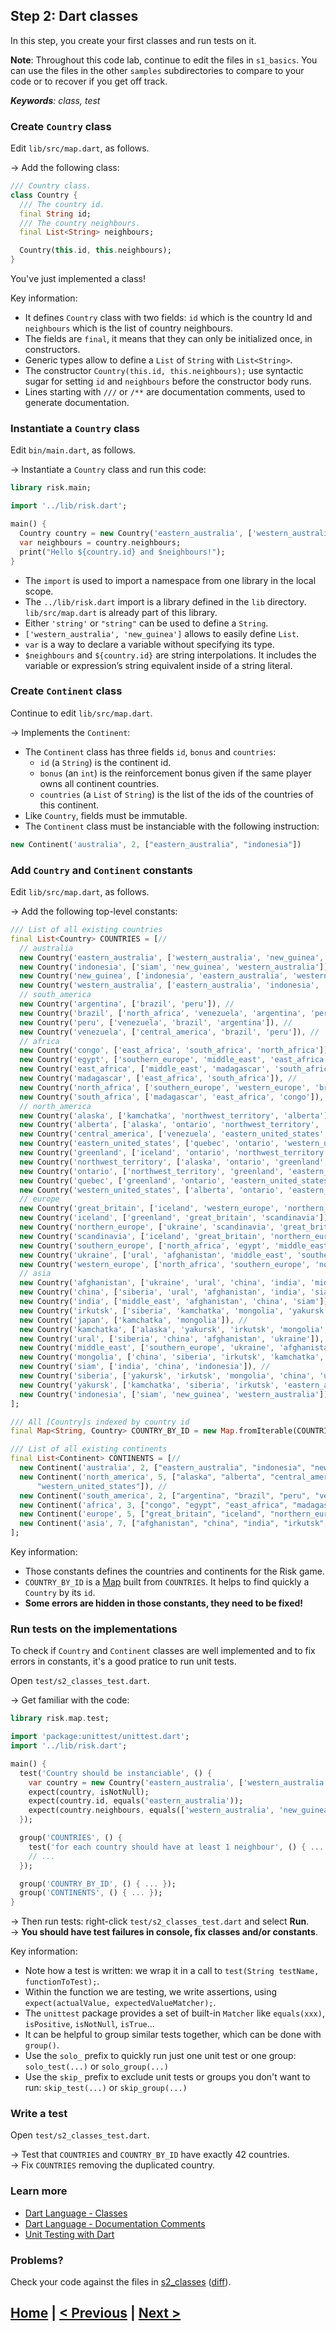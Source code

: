 ## Step 2: Dart classes

In this step, you create your first classes and run tests on it.

**Note**: Throughout this code lab, continue to edit the files in `s1_basics`.
You can use the files in the other `samples` subdirectories to compare to your code
or to recover if you get off track.

_**Keywords**: class, test_


### Create `Country` class

Edit `lib/src/map.dart`, as follows.

&rarr; Add the following class:

```Dart
/// Country class.
class Country {
  /// The country id.
  final String id;
  /// The country neighbours.
  final List<String> neighbours;

  Country(this.id, this.neighbours);
}
```

You've just implemented a class!

Key information:

* It defines `Country` class with two fields: `id` which is the country Id and `neighbours` which is the list of country neighbours.
* The fields are `final`, it means that they can only be initialized once, in constructors.
* Generic types allow to define a `List` of `String` with `List<String>`.
* The constructor `Country(this.id, this.neighbours);` use syntactic sugar for setting `id` and `neighbours` before the constructor body runs.
* Lines starting with `///` or `/**` are documentation comments, used to generate documentation.

### Instantiate a `Country` class

Edit `bin/main.dart`, as follows.

&rarr; Instantiate a `Country` class and run this code:

```Dart
library risk.main;

import '../lib/risk.dart';

main() {
  Country country = new Country('eastern_australia', ['western_australia', 'new_guinea']);
  var neighbours = country.neighbours;
  print("Hello ${country.id} and $neighbours!");
}
```

* The `import` is used to import a namespace from one library in the local scope.
* The `../lib/risk.dart` import is a library defined in the `lib` directory. `lib/src/map.dart` is already part of this library.
* Either `'string'` or `"string"` can be used to define a `String`.
* `['western_australia', 'new_guinea']` allows to easily define `List`.
* `var` is a way to declare a variable without specifying its type.
* `$neighbours` and `${country.id}` are string interpolations. It includes the variable or expression’s string equivalent inside of a string literal.

### Create `Continent` class

Continue to edit `lib/src/map.dart`.

&rarr; Implements the `Continent`:
* The `Continent` class has three fields `id`, `bonus` and `countries`:
  * `id` (a `String`) is the continent id.
  * `bonus` (an `int`) is the reinforcement bonus given if the same player owns all continent countries.
  * `countries` (a `List` of `String`) is the list of the ids of the countries of this continent.
* Like `Country`, fields must be immutable.
* The `Continent` class must be instanciable with the following instruction:

```Dart
new Continent('australia', 2, ["eastern_australia", "indonesia"])
```

### Add `Country` and `Continent` constants

Edit `lib/src/map.dart`, as follows.

&rarr; Add the following top-level constants:

```Dart
/// List of all existing countries
final List<Country> COUNTRIES = [//
  // australia
  new Country('eastern_australia', ['western_australia', 'new_guinea', 'eastern_australia']), //
  new Country('indonesia', ['siam', 'new_guinea', 'western_australia']), //
  new Country('new_guinea', ['indonesia', 'eastern_australia', 'western_australia']), //
  new Country('western_australia', ['eastern_australia', 'indonesia', 'new_guinea']), //
  // south_america
  new Country('argentina', ['brazil', 'peru']), //
  new Country('brazil', ['north_africa', 'venezuela', 'argentina', 'peru']), //
  new Country('peru', ['venezuela', 'brazil', 'argentina']), //
  new Country('venezuela', ['central_america', 'brazil', 'peru']), //
  // africa
  new Country('congo', ['east_africa', 'south_africa', 'north_africa']), //
  new Country('egypt', ['southern_europe', 'middle_east', 'east_africa', 'north_africa']), //
  new Country('east_africa', ['middle_east', 'madagascar', 'south_africa', 'congo', 'north_africa', 'egypt']), //
  new Country('madagascar', ['east_africa', 'south_africa']), //
  new Country('north_africa', ['southern_europe', 'western_europe', 'brazil', 'egypt', 'east_africa', 'congo']), //
  new Country('south_africa', ['madagascar', 'east_africa', 'congo']), //
  // north_america
  new Country('alaska', ['kamchatka', 'northwest_territory', 'alberta']), //
  new Country('alberta', ['alaska', 'ontario', 'northwest_territory', 'western_united_states']), //
  new Country('central_america', ['venezuela', 'eastern_united_states', 'western_united_states']), //
  new Country('eastern_united_states', ['quebec', 'ontario', 'western_united_states', 'central_america']), //
  new Country('greenland', ['iceland', 'ontario', 'northwest_territory', 'quebec']), //
  new Country('northwest_territory', ['alaska', 'ontario', 'greenland', 'alberta']), //
  new Country('ontario', ['northwest_territory', 'greenland', 'eastern_united_states', 'western_united_states', 'quebec', 'alberta']), //
  new Country('quebec', ['greenland', 'ontario', 'eastern_united_states']), //
  new Country('western_united_states', ['alberta', 'ontario', 'eastern_united_states', 'central_america']), //
  // europe
  new Country('great_britain', ['iceland', 'western_europe', 'northern_europe', 'scandinavia']), //
  new Country('iceland', ['greenland', 'great_britain', 'scandinavia']), //
  new Country('northern_europe', ['ukraine', 'scandinavia', 'great_britain', 'western_europe', 'southern_europe']), //
  new Country('scandinavia', ['iceland', 'great_britain', 'northern_europe', 'ukraine']), //
  new Country('southern_europe', ['north_africa', 'egypt', 'middle_east', 'ukraine', 'northern_europe', 'western_europe']), //
  new Country('ukraine', ['ural', 'afghanistan', 'middle_east', 'southern_europe', 'northern_europe', 'scandinavia']), //
  new Country('western_europe', ['north_africa', 'southern_europe', 'northern_europe', 'great_britain']), //
  // asia
  new Country('afghanistan', ['ukraine', 'ural', 'china', 'india', 'middle_east']), //
  new Country('china', ['siberia', 'ural', 'afghanistan', 'india', 'siam', 'mongolia']), //
  new Country('india', ['middle_east', 'afghanistan', 'china', 'siam']), //
  new Country('irkutsk', ['siberia', 'kamchatka', 'mongolia', 'yakursk']), //
  new Country('japan', ['kamchatka', 'mongolia']), //
  new Country('kamchatka', ['alaska', 'yakursk', 'irkutsk', 'mongolia', 'japan']), //
  new Country('ural', ['siberia', 'china', 'afghanistan', 'ukraine']), //
  new Country('middle_east', ['southern_europe', 'ukraine', 'afghanistan', 'india', 'egypt', 'east_africa']), //
  new Country('mongolia', ['china', 'siberia', 'irkutsk', 'kamchatka', 'japan']), //
  new Country('siam', ['india', 'china', 'indonesia']), //
  new Country('siberia', ['yakursk', 'irkutsk', 'mongolia', 'china', 'ural']), //
  new Country('yakursk', ['kamchatka', 'siberia', 'irkutsk', 'eastern_australia']),//
  new Country('indonesia', ['siam', 'new_guinea', 'western_australia']), //
];

/// All [Country]s indexed by country id
final Map<String, Country> COUNTRY_BY_ID = new Map.fromIterable(COUNTRIES, key: (country) => country.id);

/// List of all existing continents
final List<Continent> CONTINENTS = [//
  new Continent('australia', 2, ["eastern_australia", "indonesia", "new_guinea"]), //
  new Continent('north_america', 5, ["alaska", "alberta", "central_america", "eastern_united_states", "greenland", "northwest_territory", "ontario", "quebec",
      "western_united_states"]), //
  new Continent('south_america', 2, ["argentina", "brazil", "peru", "venezuela"]), //
  new Continent('africa', 3, ["congo", "egypt", "east_africa", "madagascar", "north_africa", "south_africa"]), //
  new Continent('europe', 5, ["great_britain", "iceland", "northern_europe", "scandinavia", "southern_europe", "ukraine", "western_europe"]), //
  new Continent('asia', 7, ["afghanistan", "china", "india", "irkutsk", "japan", "kamchatka", "ural", "middle_east", "mongolia", "siam", "siberia", "yakursk", "eastern_australia"]),//
];
```

Key information:

* Those constants defines the countries and continents for the Risk game.
* `COUNTRY_BY_ID` is a [Map](https://api.dartlang.org/apidocs/channels/stable/dartdoc-viewer/dart-core.Map) built from `COUNTRIES`. It helps to find quickly a `Country` by its `id`.
* **Some errors are hidden in those constants, they need to be fixed!**

### Run tests on the implementations

To check if `Country` and `Continent` classes are well implemented and to fix errors in constants,
it's a good pratice to run unit tests.

Open `test/s2_classes_test.dart`.

&rarr; Get familiar with the code:

```Dart
library risk.map.test;

import 'package:unittest/unittest.dart';
import '../lib/risk.dart';

main() {
  test('Country should be instanciable', () {
    var country = new Country('eastern_australia', ['western_australia', 'new_guinea']);
    expect(country, isNotNull);
    expect(country.id, equals('eastern_australia'));
    expect(country.neighbours, equals(['western_australia', 'new_guinea']));
  });

  group('COUNTRIES', () {
    test('for each country should have at least 1 neighbour', () { ... });
    // ...
  });

  group('COUNTRY_BY_ID', () { ... });
  group('CONTINENTS', () { ... });
}
```

&rarr; Then run tests: right-click `test/s2_classes_test.dart` and select **Run**.  
&rarr; **You should have test failures in console, fix classes and/or constants**.

Key information:

* Note how a test is written: we wrap it in a call to `test(String testName, functionToTest);`.
* Within the function we are testing, we write assertions, using `expect(actualValue, expectedValueMatcher);`.
* The `unittest` package provides a set of built-in `Matcher` like `equals(xxx)`, `isPositive`, `isNotNull`, `isTrue`...
* It can be helpful to group similar tests together, which can be done with `group()`.
* Use the `solo_` prefix to quickly run just one unit test or one group: `solo_test(...)` or `solo_group(...)`
* Use the `skip_` prefix to exclude unit tests or groups you don't want to run: `skip_test(...)` or `skip_group(...)`

### Write a test

Open `test/s2_classes_test.dart`.

&rarr; Test that `COUNTRIES` and `COUNTRY_BY_ID` have exactly 42 countries.  
&rarr; Fix `COUNTRIES` removing the duplicated country.

### Learn more
 - [Dart Language - Classes](https://www.dartlang.org/docs/dart-up-and-running/contents/ch02.html#classes)
 - [Dart Language - Documentation Comments](https://www.dartlang.org/docs/dart-up-and-running/ch02.html#documentation-comments)
 - [Unit Testing with Dart](https://www.dartlang.org/articles/dart-unit-tests/)

### Problems?
Check your code against the files in [s2_classes](../samples/s2_classes) ([diff](../../../compare/s1_basics...s2_classes)).

## [Home](../README.md#code-lab-polymerdart) | [< Previous](step-1.md#step-1-run-the-app-and-view-its-code) | [Next >](step-3.md#step-3-polymer-custom-element)
